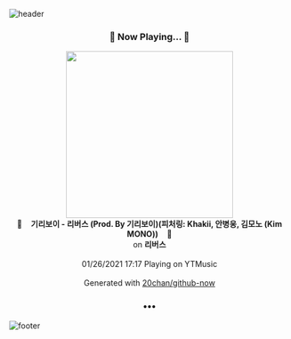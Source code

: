 ![header](https://capsule-render.vercel.app/api?type=wave&height=170&section=header&text=Hi.%20I'm%20SHIFT&fontColor=090707&fontAlignX=45&fontAlignY=65&fontSize=100)

<h3 align="center">🎵 Now Playing... 🎵</h3>
<p align="center">
  <a href="https://music.youtube.com/channel/UCMRvw9TUJB5m32YPrxLu7ag">
    <img width="300" src="https://lh3.googleusercontent.com/S9nLGLFQqxEbP8Y3xkFgm3Yn5YiT9qJ8AU3apAuflOzsTw67o_jOpdHiVjIUBHColXe3_5AkWoojUTxO">
  </a>
  <br>
  🎵&nbsp&nbsp&nbsp <b>기리보이 - 리버스 (Prod. By 기리보이)(피처링: Khakii, 안병웅, 김모노 (Kim MONO))</b> &nbsp&nbsp&nbsp🎵
  <br>
  on <b>리버스</b>
  
  <br />
  <br />
  01/26/2021 17:17 Playing on YTMusic
  <br />
  <br />
  Generated with <a href="https://github.com/20chan/github-now">20chan/github-now</a>
</p>

<h3 align="center">•••</h3>

![footer](https://capsule-render.vercel.app/api?type=wave&height=150&section=footer)
